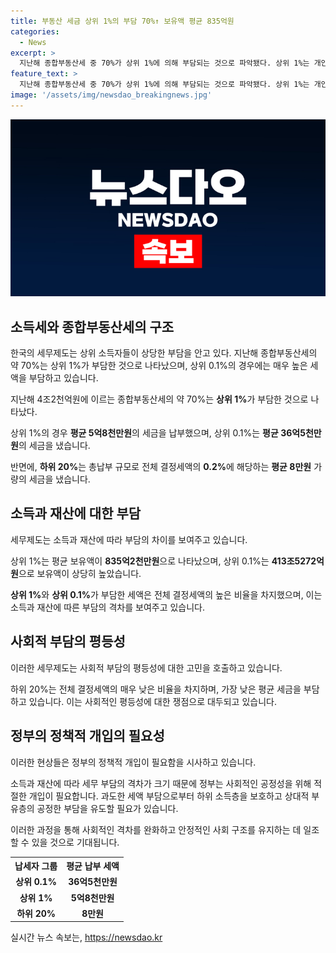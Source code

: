 ```yaml
---
title: 부동산 세금 상위 1%의 부담 70%↑ 보유액 평균 835억원
categories:
  - News
excerpt: >
  지난해 종합부동산세 중 70%가 상위 1%에 의해 부담되는 것으로 파악됐다. 상위 1%는 개인과 법인을 포함해 총 2조8824억원을 납부했으며, 평균적으로 낸 세금은 5억8천만원이었다. 특히 상위 0.1%는 36억5천만원을, 상위 10%는 7천493만원을 평균적으로 낸 반면, 하위 20%는 평균 8만원으로 납부했다. 이는 부동산 고가 소유자들이 과세 부담을 크게 갖는 반면, 상대적으로 소득이 낮은 계층은 낮은 세금을 부담한다는 점을 보여준다.
feature_text: >
  지난해 종합부동산세 중 70%가 상위 1%에 의해 부담되는 것으로 파악됐다. 상위 1%는 개인과 법인을 포함해 총 2조8824억원을 납부했으며, 평균적으로 낸 세금은 5억8천만원이었다. 특히 상위 0.1%는 36억5천만원을, 상위 10%는 7천493만원을 평균적으로 낸 반면, 하위 20%는 평균 8만원으로 납부했다. 이는 부동산 고가 소유자들이 과세 부담을 크게 갖는 반면, 상대적으로 소득이 낮은 계층은 낮은 세금을 부담한다는 점을 보여준다.
image: '/assets/img/newsdao_breakingnews.jpg'
---
```


<p><img src="/assets/img/newsdao_breakingnews.jpg" alt="pcversion 속보" /></p>

<h2 data-ke-size="size26">소득세와 종합부동산세의 구조</h2>

<p>한국의 세무제도는 상위 소득자들이 상당한 부담을 안고 있다. 지난해 종합부동산세의 약 70%는 상위 1%가 부담한 것으로 나타났으며, 상위 0.1%의 경우에는 매우 높은 세액을 부담하고 있습니다.</p>

<p data-ke-size="size16">지난해 4조2천억원에 이르는 종합부동산세의 약 70%는 <b>상위 1%</b>가 부담한 것으로 나타났다. </p>

<p data-ke-size="size16">상위 1%의 경우 <b>평균 5억8천만원</b>의 세금을 납부했으며, 상위 0.1%는 <b>평균 36억5천만원</b>의 세금을 냈습니다.</p>

<p data-ke-size="size16">반면에, <b>하위 20%</b>는 총납부 규모로 전체 결정세액의 <b>0.2%</b>에 해당하는 <b>평균 8만원</b> 가량의 세금을 냈습니다.</p>

<h2 data-ke-size="size26">소득과 재산에 대한 부담</h2>

<p>세무제도는 소득과 재산에 따라 부담의 차이를 보여주고 있습니다.</p>

<p data-ke-size="size16">상위 1%는 평균 보유액이 <b>835억2천만원</b>으로 나타났으며, 상위 0.1%는 <b>413조5272억원</b>으로 보유액이 상당히 높았습니다.</p>

<p data-ke-size="size16"><b>상위 1%</b>와 <b>상위 0.1%</b>가 부담한 세액은 전체 결정세액의 높은 비율을 차지했으며, 이는 소득과 재산에 따른 부담의 격차를 보여주고 있습니다.</p>

<h2 data-ke-size="size26">사회적 부담의 평등성</h2>

<p>이러한 세무제도는 사회적 부담의 평등성에 대한 고민을 호출하고 있습니다.</p>

<p data-ke-size="size16">하위 20%는 전체 결정세액의 매우 낮은 비율을 차지하며, 가장 낮은 평균 세금을 부담하고 있습니다. 이는 사회적인 평등성에 대한 쟁점으로 대두되고 있습니다.</p>

<h2 data-ke-size="size26">정부의 정책적 개입의 필요성</h2>

<p>이러한 현상들은 정부의 정책적 개입이 필요함을 시사하고 있습니다.</p>

<p data-ke-size="size16">소득과 재산에 따라 세무 부담의 격차가 크기 때문에 정부는 사회적인 공정성을 위해 적절한 개입이 필요합니다. 과도한 세액 부담으로부터 하위 소득층을 보호하고 상대적 부유층의 공정한 부담을 유도할 필요가 있습니다.</p>

<p data-ke-size="size16">이러한 과정을 통해 사회적인 격차를 완화하고 안정적인 사회 구조를 유지하는 데 일조할 수 있을 것으로 기대됩니다.</p>

<table>
    <tr>
        <th>납세자 그룹</th>
        <th>평균 납부 세액</th>
    </tr>
    <tr>
        <td style="text-align: center; height: 17px;"><b>상위 0.1%</b></td>
        <td style="text-align: center; height: 17px;"><b>36억5천만원</b></td>
    </tr>
    <tr>
        <td style="text-align: center; height: 17px;"><b>상위 1%</b></td>
        <td style="text-align: center; height: 17px;"><b>5억8천만원</b></td>
    </tr>
    <tr>
        <td style="text-align: center; height: 17px;"><b>하위 20%</b></td>
        <td style="text-align: center; height: 17px;"><b>8만원</b></td>
    </tr>
</table>
실시간 뉴스 속보는, <a href="https://newsdao.kr" rel="dofollow">https://newsdao.kr</a>


